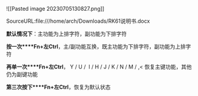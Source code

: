 




![[Pasted image 20230705130827.png]]

SourceURL:file:///home/arch/Downloads/RK61说明书.docx

**默认情况下**：主功能为上排字符，副功能为下排字符

**按一次****Fn+左Ctrl**，主/副功能互换，既主功能为下排字符，副功能为上排字符

**再单一次****Fn+左Ctrl**， Y / U /  I / H / J / K / N / M / ,< 恢复主键功能，其他仍为副键功能

**第三次按下****Fn+左Ctrl**，恢复为默认状态



